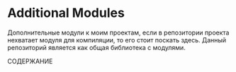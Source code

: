 # Additional Modules
Дополнительные модули к моим проектам, если в репозитории проекта нехватает модуля для компиляции, то его стоит поскать здесь. 
Данный репозиторий является как общая библиотека с модулями. 

СОДЕРЖАНИЕ

